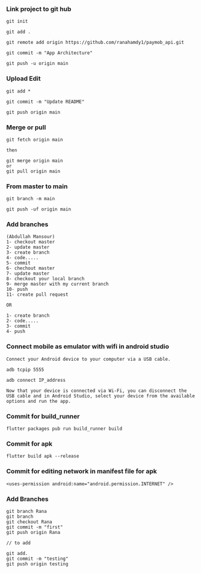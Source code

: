 ### Link project to git hub
```
git init

git add .

git remote add origin https://github.com/ranahamdy1/paymob_api.git

git commit -m "App Architecture"

git push -u origin main
```

### Upload Edit
```
git add *

git commit -m "Update README"

git push origin main
```

### Merge or pull
```
git fetch origin main 

then

git merge origin main 
or 
git pull origin main 
```

### From master to main
```
git branch -m main

git push -uf origin main
```

### Add branches
```
(Abdullah Mansour)
1- checkout master
2- update master
3- create branch 
4- code.....
5- commit
6- chechout master
7- update master
8- checkout your local branch
9- merge master with my current branch
10- push
11- create pull request

OR

1- create branch 
2- code.....
3- commit
4- push
```

### Connect mobile as emulator with wifi in android studio
```
Connect your Android device to your computer via a USB cable.

adb tcpip 5555

adb connect IP_address

Now that your device is connected via Wi-Fi, you can disconnect the USB cable and in Android Studio, select your device from the available options and run the app.
```

### Commit for build_runner
```
flutter packages pub run build_runner build
```

### Commit for apk
```
flutter build apk --release
```

### Commit for editing network in manifest file for apk 
```
<uses-permission android:name="android.permission.INTERNET" />
```
### Add Branches
```
git branch Rana
git branch
git checkout Rana
git commit -m "first"
git push origin Rana

// to add

git add.
git commit -m "testing"
git push origin testing
```
